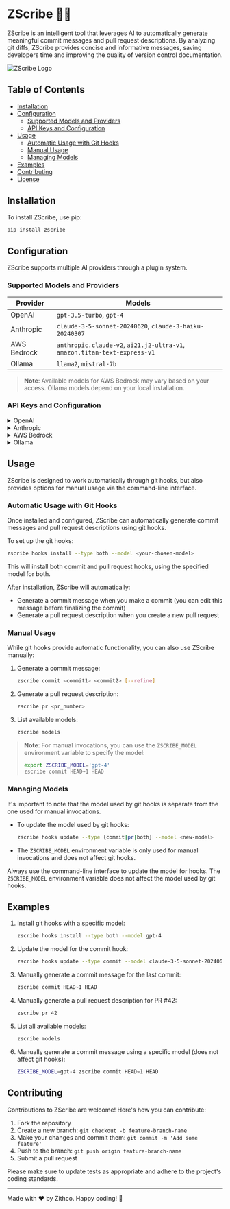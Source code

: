 # ZScribe 📝🤖

ZScribe is an intelligent tool that leverages AI to automatically generate meaningful commit messages and pull request descriptions. By analyzing git diffs, ZScribe provides concise and informative messages, saving developers time and improving the quality of version control documentation.

![ZScribe Logo](https://example.com/zscribe-logo.png)

## Table of Contents

- [Installation](#installation)
- [Configuration](#configuration)
  - [Supported Models and Providers](#supported-models-and-providers)
  - [API Keys and Configuration](#api-keys-and-configuration)
- [Usage](#usage)
  - [Automatic Usage with Git Hooks](#automatic-usage-with-git-hooks)
  - [Manual Usage](#manual-usage)
  - [Managing Models](#managing-models)
- [Examples](#examples)
- [Contributing](#contributing)
- [License](#license)

## Installation

To install ZScribe, use pip:

```bash
pip install zscribe
```

## Configuration

ZScribe supports multiple AI providers through a plugin system. 

### Supported Models and Providers

| Provider | Models |
|----------|--------|
| OpenAI | `gpt-3.5-turbo`, `gpt-4` |
| Anthropic | `claude-3-5-sonnet-20240620`, `claude-3-haiku-20240307` |
| AWS Bedrock | `anthropic.claude-v2`, `ai21.j2-ultra-v1`, `amazon.titan-text-express-v1` |
| Ollama | `llama2`, `mistral-7b` |

> **Note**: Available models for AWS Bedrock may vary based on your access. Ollama models depend on your local installation.

### API Keys and Configuration

<details>
<summary>OpenAI</summary>

1. Go to [OpenAI's website](https://openai.com/) and sign up or log in.
2. Navigate to the API section and create a new API key.
3. Set the environment variable:
   ```bash
   export OPENAI_API_KEY='your-api-key-here'
   ```
</details>

<details>
<summary>Anthropic</summary>

1. Go to [Anthropic's website](https://www.anthropic.com/) and sign up for API access.
2. Once approved, generate an API key from your account dashboard.
3. Set the environment variable:
   ```bash
   export ANTHROPIC_API_KEY='your-api-key-here'
   ```
</details>

<details>
<summary>AWS Bedrock</summary>

1. Sign up for an [AWS account](https://aws.amazon.com/) if you don't have one.
2. Request access to AWS Bedrock in your AWS console.
3. Set up AWS CLI and configure it with your credentials:
   ```bash
   aws configure
   ```
   Or set environment variables:
   ```bash
   export AWS_ACCESS_KEY_ID='your-access-key'
   export AWS_SECRET_ACCESS_KEY='your-secret-key'
   export AWS_DEFAULT_REGION='your-preferred-region'
   ```
</details>

<details>
<summary>Ollama</summary>

1. Install Ollama on your local machine following instructions from the [Ollama website](https://ollama.ai/).
2. No API key is required as Ollama runs locally.
</details>

## Usage

ZScribe is designed to work automatically through git hooks, but also provides options for manual usage via the command-line interface.

### Automatic Usage with Git Hooks

Once installed and configured, ZScribe can automatically generate commit messages and pull request descriptions using git hooks.

To set up the git hooks:

```bash
zscribe hooks install --type both --model <your-chosen-model>
```

This will install both commit and pull request hooks, using the specified model for both.

After installation, ZScribe will automatically:
- Generate a commit message when you make a commit (you can edit this message before finalizing the commit)
- Generate a pull request description when you create a new pull request

### Manual Usage

While git hooks provide automatic functionality, you can also use ZScribe manually:

1. Generate a commit message:
   ```bash
   zscribe commit <commit1> <commit2> [--refine]
   ```

2. Generate a pull request description:
   ```bash
   zscribe pr <pr_number>
   ```

3. List available models:
   ```bash
   zscribe models
   ```

> **Note**: For manual invocations, you can use the `ZSCRIBE_MODEL` environment variable to specify the model:
> ```bash
> export ZSCRIBE_MODEL='gpt-4'
> zscribe commit HEAD~1 HEAD
> ```

### Managing Models

It's important to note that the model used by git hooks is separate from the one used for manual invocations. 

- To update the model used by git hooks:
  ```bash
  zscribe hooks update --type {commit|pr|both} --model <new-model>
  ```

- The `ZSCRIBE_MODEL` environment variable is only used for manual invocations and does not affect git hooks.

Always use the command-line interface to update the model for hooks. The `ZSCRIBE_MODEL` environment variable does not affect the model used by git hooks.

## Examples

1. Install git hooks with a specific model:
   ```bash
   zscribe hooks install --type both --model gpt-4
   ```

2. Update the model for the commit hook:
   ```bash
   zscribe hooks update --type commit --model claude-3-5-sonnet-20240620
   ```

3. Manually generate a commit message for the last commit:
   ```bash
   zscribe commit HEAD~1 HEAD
   ```

4. Manually generate a pull request description for PR #42:
   ```bash
   zscribe pr 42
   ```

5. List all available models:
   ```bash
   zscribe models
   ```

6. Manually generate a commit message using a specific model (does not affect git hooks):
   ```bash
   ZSCRIBE_MODEL=gpt-4 zscribe commit HEAD~1 HEAD
   ```

## Contributing

Contributions to ZScribe are welcome! Here's how you can contribute:

1. Fork the repository
2. Create a new branch: `git checkout -b feature-branch-name`
3. Make your changes and commit them: `git commit -m 'Add some feature'`
4. Push to the branch: `git push origin feature-branch-name`
5. Submit a pull request

Please make sure to update tests as appropriate and adhere to the project's coding standards.

---

Made with ❤️ by Zithco. Happy coding! 🚀